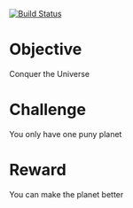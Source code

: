 [![Build Status](https://travis-ci.com/andreadellacorte/space-game.svg?branch=master)](https://travis-ci.com/andreadellacorte/space-game)

# Objective

Conquer the Universe

# Challenge

You only have one puny planet

# Reward

You can make the planet better